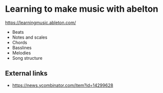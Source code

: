 # Learning to make music with abelton

<https://learningmusic.ableton.com/>

 * Beats
 * Notes and scales
 * Chords
 * Basslines
 * Melodies
 * Song structure


## External links

 * <https://news.ycombinator.com/item?id=14299628>